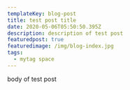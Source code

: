 ```yaml
---
templateKey: blog-post
title: test post title
date: 2020-05-06T05:50:50.395Z
description: description of test post
featuredpost: true
featuredimage: /img/blog-index.jpg
tags:
  - mytag space
---
```

body of test post